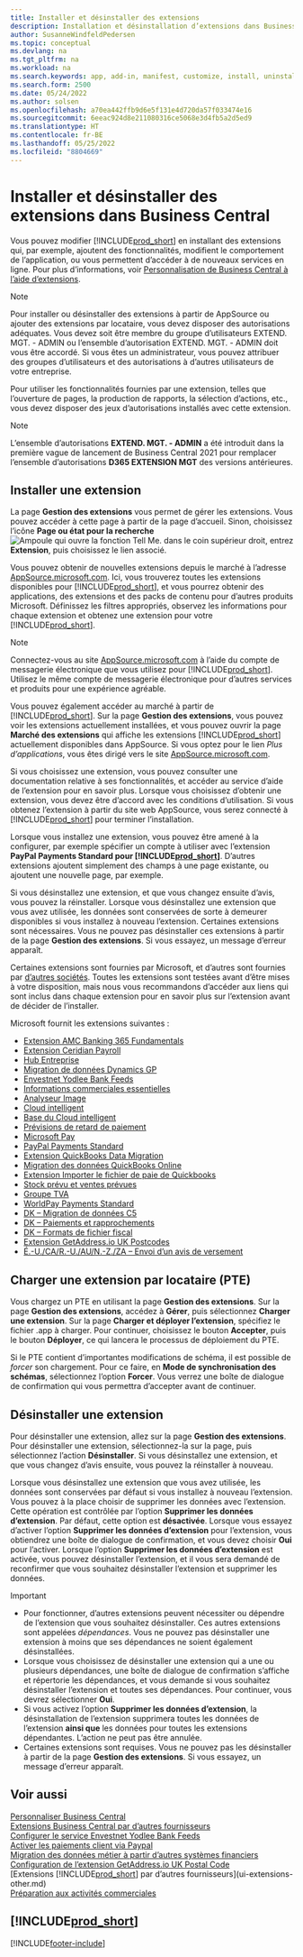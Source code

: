 ```yaml
---
title: Installer et désinstaller des extensions
description: Installation et désinstallation d’extensions dans Business Central.
author: SusanneWindfeldPedersen
ms.topic: conceptual
ms.devlang: na
ms.tgt_pltfrm: na
ms.workload: na
ms.search.keywords: app, add-in, manifest, customize, install, uninstall
ms.search.form: 2500
ms.date: 05/24/2022
ms.author: solsen
ms.openlocfilehash: a70ea442ffb9d6e5f131e4d720da57f033474e16
ms.sourcegitcommit: 6eeac924d8e211080316ce5068e3d4fb5a2d5ed9
ms.translationtype: HT
ms.contentlocale: fr-BE
ms.lasthandoff: 05/25/2022
ms.locfileid: "8804669"
---
```

# <a name="install-and-uninstall-extensions-in-business-central"></a>Installer et désinstaller des extensions dans Business Central

Vous pouvez modifier [!INCLUDE[prod_short](includes/prod_short.md)] en installant des extensions qui, par exemple, ajoutent des fonctionnalités, modifient le comportement de l’application, ou vous permettent d’accéder à de nouveaux services en ligne. Pour plus d’informations, voir [Personnalisation de Business Central à l’aide d’extensions](ui-extensions.md).

> [!NOTE]
> Pour installer ou désinstaller des extensions à partir de AppSource ou ajouter des extensions par locataire, vous devez disposer des autorisations adéquates. Vous devez soit être membre du groupe d’utilisateurs EXTEND. MGT. - ADMIN ou l’ensemble d’autorisation EXTEND. MGT. - ADMIN doit vous être accordé. Si vous êtes un administrateur, vous pouvez attribuer des groupes d’utilisateurs et des autorisations à d’autres utilisateurs de votre entreprise.
>
> Pour utiliser les fonctionnalités fournies par une extension, telles que l’ouverture de pages, la production de rapports, la sélection d’actions, etc., vous devez disposer des jeux d’autorisations installés avec cette extension.

> [!NOTE]  
> L’ensemble d’autorisations **EXTEND. MGT. - ADMIN** a été introduit dans la première vague de lancement de Business Central 2021 pour remplacer l’ensemble d’autorisations **D365 EXTENSION MGT** des versions antérieures.

## <a name="install-an-extension"></a><a name="install"></a>Installer une extension

La page **Gestion des extensions** vous permet de gérer les extensions. Vous pouvez accéder à cette page à partir de la page d’accueil. Sinon, choisissez l’icône **Page ou état pour la recherche** ![Ampoule qui ouvre la fonction Tell Me.](media/ui-search/search_small.png "Dites-moi ce que vous voulez faire") dans le coin supérieur droit, entrez **Extension**, puis choisissez le lien associé.  

Vous pouvez obtenir de nouvelles extensions depuis le marché à l’adresse [AppSource.microsoft.com](https://go.microsoft.com/fwlink/?linkid=2081646). Ici, vous trouverez toutes les extensions disponibles pour [!INCLUDE[prod_short](includes/prod_short.md)], et vous pourrez obtenir des applications, des extensions et des packs de contenu pour d’autres produits Microsoft. Définissez les filtres appropriés, observez les informations pour chaque extension et obtenez une extension pour votre [!INCLUDE[prod_short](includes/prod_short.md)].  

> [!NOTE]  
> Connectez-vous au site [AppSource.microsoft.com](https://appsource.microsoft.com/) à l’aide du compte de messagerie électronique que vous utilisez pour [!INCLUDE[prod_short](includes/prod_short.md)]. Utilisez le même compte de messagerie électronique pour d’autres services et produits pour une expérience agréable.  

Vous pouvez également accéder au marché à partir de [!INCLUDE[prod_short](includes/prod_short.md)]. Sur la page **Gestion des extensions**, vous pouvez voir les extensions actuellement installées, et vous pouvez ouvrir la page **Marché des extensions** qui affiche les extensions [!INCLUDE[prod_short](includes/prod_short.md)] actuellement disponibles dans AppSource. Si vous optez pour le lien *Plus d’applications*, vous êtes dirigé vers le site [AppSource.microsoft.com](https://go.microsoft.com/fwlink/?linkid=2081646).  

Si vous choisissez une extension, vous pouvez consulter une documentation relative à ses fonctionnalités, et accéder au service d’aide de l’extension pour en savoir plus. Lorsque vous choisissez d’obtenir une extension, vous devez être d’accord avec les conditions d’utilisation. Si vous obtenez l’extension à partir du site web AppSource, vous serez connecté à [!INCLUDE[prod_short](includes/prod_short.md)] pour terminer l’installation.  

Lorsque vous installez une extension, vous pouvez être amené à la configurer, par exemple spécifier un compte à utiliser avec l’extension **PayPal Payments Standard pour [!INCLUDE[prod_short](includes/prod_short.md)]**.
D’autres extensions ajoutent simplement des champs à une page existante, ou ajoutent une nouvelle page, par exemple.

Si vous désinstallez une extension, et que vous changez ensuite d’avis, vous pouvez la réinstaller. Lorsque vous désinstallez une extension que vous avez utilisée, les données sont conservées de sorte à demeurer disponibles si vous installez à nouveau l’extension. Certaines extensions sont nécessaires. Vous ne pouvez pas désinstaller ces extensions à partir de la page **Gestion des extensions**. Si vous essayez, un message d’erreur apparaît.

Certaines extensions sont fournies par Microsoft, et d’autres sont fournies par [d’autres sociétés](ui-extensions-other.md). Toutes les extensions sont testées avant d’être mises à votre disposition, mais nous vous recommandons d’accéder aux liens qui sont inclus dans chaque extension pour en savoir plus sur l’extension avant de décider de l’installer.

Microsoft fournit les extensions suivantes :

* [Extension AMC Banking 365 Fundamentals](ui-extensions-amc-banking.md)
* [Extension Ceridian Payroll](ui-extensions-ceridian-payroll.md)
* [Hub Entreprise](ui-extensions-company-hub.md)  
* [Migration de données Dynamics GP](ui-extensions-dynamicsgp-data-migration.md)
* [Envestnet Yodlee Bank Feeds](ui-extensions-yodlee-bank-feeds.md)
* [Informations commerciales essentielles](ui-extensions-essential-business-insights.md)
* [Analyseur Image](ui-extensions-image-analyzer.md)
* [Cloud intelligent](ui-extensions-data-replication.md)
* [Base du Cloud intelligent](ui-extensions-intelligent-cloud.md)  
* [Prévisions de retard de paiement](ui-extensions-late-payment-prediction.md)
* [Microsoft Pay](ui-extensions-microsoft-pay-payments.md)
* [PayPal Payments Standard](ui-extensions-paypal-payments-standard.md)
* [Extension QuickBooks Data Migration](ui-extensions-quickbooks-data-migration.md)
* [Migration des données QuickBooks Online](ui-extensions-quickbooks-online-data-migration.md)
* [Extension Importer le fichier de paie de Quickbooks](ui-extensions-quickbooks-payroll.md)
* [Stock prévu et ventes prévues](ui-extensions-sales-forecast.md)
* [Groupe TVA](ui-extensions-vat-group.md)
* [WorldPay Payments Standard](ui-extensions-worldpay-payments-standard.md)
* [DK – Migration de données C5](ui-extensions-c5-data-migration.md)
* [DK – Paiements et rapprochements](ui-extensions-payments-reconciliation-formats-dk.md)
* [DK – Formats de fichier fiscal](ui-extensions-tax-file-formats-dk.md)
* [Extension GetAddress.io UK Postcodes](LocalFunctionality/UnitedKingdom/ui-extensions-getaddressio.md)  
* [É.-U./CA/R.-U./AU/N.-Z./ZA – Envoi d’un avis de versement](ui-extensions-send-remittance-advice.md)

## <a name="upload-a-per-tenant-extension-pte"></a>Charger une extension par locataire (PTE)

Vous chargez un PTE en utilisant la page **Gestion des extensions**. Sur la page **Gestion des extensions**, accédez à **Gérer**, puis sélectionnez **Charger une extension**. Sur la page **Charger et déployer l’extension**, spécifiez le fichier .app à charger. Pour continuer, choisissez le bouton **Accepter**, puis le bouton **Déployer**, ce qui lancera le processus de déploiement du PTE.

Si le PTE contient d’importantes modifications de schéma, il est possible de *forcer* son chargement. Pour ce faire, en **Mode de synchronisation des schémas**, sélectionnez l’option **Forcer**. Vous verrez une boîte de dialogue de confirmation qui vous permettra d’accepter avant de continuer.  

## <a name="uninstall-an-extension"></a>Désinstaller une extension

Pour désinstaller une extension, allez sur la page **Gestion des extensions**. Pour désinstaller une extension, sélectionnez-la sur la page, puis sélectionnez l’action **Désinstaller**. Si vous désinstallez une extension, et que vous changez d’avis ensuite, vous pouvez la réinstaller à nouveau.

Lorsque vous désinstallez une extension que vous avez utilisée, les données sont conservées par défaut si vous installez à nouveau l’extension. Vous pouvez à la place choisir de supprimer les données avec l’extension. Cette opération est contrôlée par l’option **Supprimer les données d’extension**. Par défaut, cette option est **désactivée**. Lorsque vous essayez d’activer l’option **Supprimer les données d’extension** pour l’extension, vous obtiendrez une boîte de dialogue de confirmation, et vous devez choisir **Oui** pour l’activer. Lorsque l’option **Supprimer les données d’extension** est activée, vous pouvez désinstaller l’extension, et il vous sera demandé de reconfirmer que vous souhaitez désinstaller l’extension et supprimer les données.

> [!IMPORTANT]  
> - Pour fonctionner, d’autres extensions peuvent nécessiter ou dépendre de l’extension que vous souhaitez désinstaller. Ces autres extensions sont appelées *dépendances*. Vous ne pouvez pas désinstaller une extension à moins que ses dépendances ne soient également désinstallées.
> - Lorsque vous choisissez de désinstaller une extension qui a une ou plusieurs dépendances, une boîte de dialogue de confirmation s’affiche et répertorie les dépendances, et vous demande si vous souhaitez désinstaller l’extension et toutes ses dépendances. Pour continuer, vous devrez sélectionner **Oui**.
> - Si vous activez l’option **Supprimer les données d’extension**, la désinstallation de l’extension supprimera toutes les données de l’extension **ainsi que** les données pour toutes les extensions dépendantes. L’action ne peut pas être annulée.
> - Certaines extensions sont requises. Vous ne pouvez pas les désinstaller à partir de la page **Gestion des extensions**. Si vous essayez, un message d’erreur apparaît.  

## <a name="see-also"></a>Voir aussi

[Personnaliser Business Central](ui-customizing-overview.md)  
[Extensions Business Central par d’autres fournisseurs](ui-extensions-other.md)  
[Configurer le service Envestnet Yodlee Bank Feeds](bank-how-setup-bank-statement-service.md)  
[Activer les paiements client via Paypal](sales-how-enable-payment-service-extensions.md)  
[Migration des données métier à partir d’autres systèmes financiers](across-import-data-configuration-packages.md)  
[Configuration de l’extension GetAddress.io UK Postal Code](LocalFunctionality/UnitedKingdom/uk-setup-postal-code-service.md)  
[Extensions [!INCLUDE[prod_short](includes/prod_short.md)] par d’autres fournisseurs](ui-extensions-other.md)  
[Préparation aux activités commerciales](ui-get-ready-business.md)  

## [!INCLUDE[prod_short](includes/free_trial_md.md)]  


[!INCLUDE[footer-include](includes/footer-banner.md)]